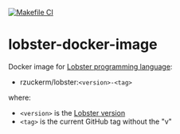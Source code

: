 [![Makefile CI](https://github.com/rzuckerm/lobster-docker-image/actions/workflows/makefile.yml/badge.svg)](https://github.com/rzuckerm/lobster-docker-image/actions/workflows/makefile.yml)

# lobster-docker-image

Docker image for [Lobster programming language]():

- rzuckerm/lobster:`<version>-<tag>`

where:

- `<version>` is the [Lobster version](LOBSTER_VERSION)
- `<tag>` is the current GitHub tag without the "v"
